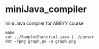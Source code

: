 # miniJava_compiler
mini Java compiler for ABBYY course

```
make
cat ../SamplesFactorial.java | ./parser
dot -Tpng graph.gv -o graph.png
```